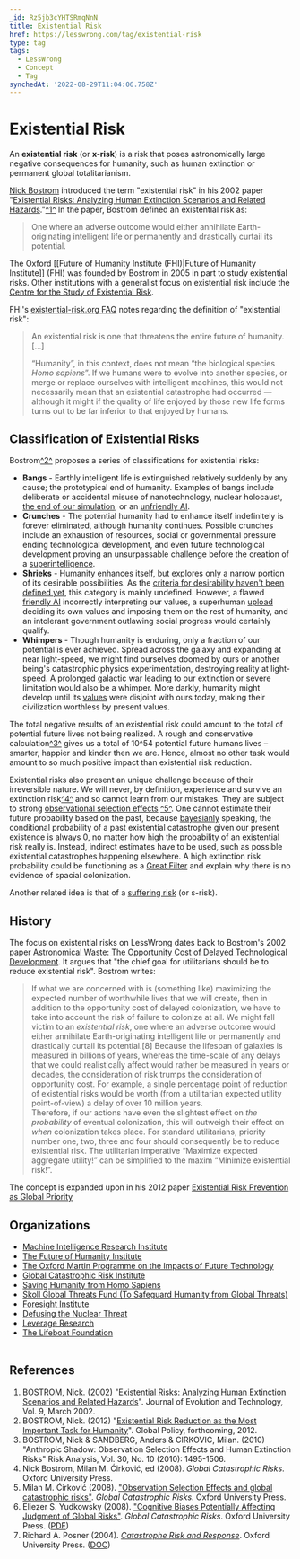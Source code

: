 ```yaml
---
_id: Rz5jb3cYHTSRmqNnN
title: Existential Risk
href: https://lesswrong.com/tag/existential-risk
type: tag
tags:
  - LessWrong
  - Concept
  - Tag
synchedAt: '2022-08-29T11:04:06.758Z'
---
```

# Existential Risk

An **existential risk** (or **x-risk**) is a risk that poses astronomically large negative consequences for humanity, such as human extinction or permanent global totalitarianism.

[Nick Bostrom](https://lessestwrong.com/tag/nick-bostrom) introduced the term "existential risk" in his 2002 paper "[Existential Risks: Analyzing Human Extinction Scenarios and Related Hazards](https://www.nickbostrom.com/existential/risks.pdf)."[^1^](https://lessestwrong.com/tag/existential-risk?revision=0.0.39#fn1) In the paper, Bostrom defined an existential risk as:

> One where an adverse outcome would either annihilate Earth-originating intelligent life or permanently and drastically curtail its potential.

The Oxford [[Future of Humanity Institute (FHI)|Future of Humanity Institute]] (FHI) was founded by Bostrom in 2005 in part to study existential risks. Other institutions with a generalist focus on existential risk include the [Centre for the Study of Existential Risk](https://www.cser.ac.uk/).

FHI's [existential-risk.org FAQ](https://www.existential-risk.org/faq.html) notes regarding the definition of "existential risk":

> An existential risk is one that threatens the entire future of humanity. \[...\]
> 
> “Humanity”, in this context, does not mean “the biological species *Homo sapiens*”. If we humans were to evolve into another species, or merge or replace ourselves with intelligent machines, this would not necessarily mean that an existential catastrophe had occurred — although it might if the quality of life enjoyed by those new life forms turns out to be far inferior to that enjoyed by humans.

## Classification of Existential Risks

Bostrom[^2^](https://lessestwrong.com/tag/existential-risk?revision=0.0.39#fn2) proposes a series of classifications for existential risks:

*   **Bangs** \- Earthly intelligent life is extinguished relatively suddenly by any cause; the prototypical end of humanity. Examples of bangs include deliberate or accidental misuse of nanotechnology, nuclear holocaust, [the end of our simulation](https://lessestwrong.com/tag/simulation-argument), or an [unfriendly AI](https://wiki.lesswrong.com/wiki/unfriendly_AI).
*   **Crunches** \- The potential humanity had to enhance itself indefinitely is forever eliminated, although humanity continues. Possible crunches include an exhaustion of resources, social or governmental pressure ending technological development, and even future technological development proving an unsurpassable challenge before the creation of a [superintelligence](https://lessestwrong.com/tag/superintelligence).
*   **Shrieks** \- Humanity enhances itself, but explores only a narrow portion of its desirable possibilities. As the [criteria for desirability haven't been defined yet](https://lessestwrong.com/tag/complexity-of-value), this category is mainly undefined. However, a flawed [friendly AI](https://wiki.lesswrong.com/wiki/friendly_AI) incorrectly interpreting our values, a superhuman [upload](https://wiki.lesswrong.com/wiki/WBE) deciding its own values and imposing them on the rest of humanity, and an intolerant government outlawing social progress would certainly qualify.
*   **Whimpers** \- Though humanity is enduring, only a fraction of our potential is ever achieved. Spread across the galaxy and expanding at near light-speed, we might find ourselves doomed by ours or another being's catastrophic physics experimentation, destroying reality at light-speed. A prolonged galactic war leading to our extinction or severe limitation would also be a whimper. More darkly, humanity might develop until its [values](https://lessestwrong.com/tag/complexity-of-value) were disjoint with ours today, making their civilization worthless by present values.

The total negative results of an existential risk could amount to the total of potential future lives not being realized. A rough and conservative calculation[^3^](https://lessestwrong.com/tag/existential-risk?revision=0.0.39#fn3) gives us a total of 10^54 potential future humans lives – smarter, happier and kinder then we are. Hence, almost no other task would amount to so much positive impact than existential risk reduction.

Existential risks also present an unique challenge because of their irreversible nature. We will never, by definition, experience and survive an extinction risk[^4^](https://lessestwrong.com/tag/existential-risk?revision=0.0.39#fn4) and so cannot learn from our mistakes. They are subject to strong [observational selection effects](https://lessestwrong.com/tag/observation-selection-effect) [^5^](https://lessestwrong.com/tag/existential-risk?revision=0.0.39#fn5). One cannot estimate their future probability based on the past, because [bayesianly](https://lessestwrong.com/tag/bayesian-probability) speaking, the conditional probability of a past existential catastrophe given our present existence is always 0, no matter how high the probability of an existential risk really is. Instead, indirect estimates have to be used, such as possible existential catastrophes happening elsewhere. A high extinction risk probability could be functioning as a [Great Filter](https://lessestwrong.com/tag/great-filter) and explain why there is no evidence of spacial colonization.

Another related idea is that of a [suffering risk](https://lessestwrong.com/tag/risks-of-astronomical-suffering-s-risks) (or s-risk).

## History

The focus on existential risks on LessWrong dates back to Bostrom's 2002 paper [Astronomical Waste: The Opportunity Cost of Delayed Technological Development](https://www.nickbostrom.com/astronomical/waste.html). It argues that "the chief goal for utilitarians should be to reduce existential risk". Bostrom writes:

> If what we are concerned with is (something like) maximizing the expected number of worthwhile lives that we will create, then in addition to the opportunity cost of delayed colonization, we have to take into account the risk of failure to colonize at all. We might fall victim to an *existential risk*, one where an adverse outcome would either annihilate Earth-originating intelligent life or permanently and drastically curtail its potential.\[8\] Because the lifespan of galaxies is measured in billions of years, whereas the time-scale of any delays that we could realistically affect would rather be measured in years or decades, the consideration of risk trumps the consideration of opportunity cost. For example, a single percentage point of reduction of existential risks would be worth (from a utilitarian expected utility point-of-view) a delay of over 10 million years.  
> Therefore, if our actions have even the slightest effect on *the probability* of eventual colonization, this will outweigh their effect on *when* colonization takes place. For standard utilitarians, priority number one, two, three and four should consequently be to reduce existential risk. The utilitarian imperative “Maximize expected aggregate utility!” can be simplified to the maxim “Minimize existential risk!”.

The concept is expanded upon in his 2012 paper [Existential Risk Prevention as Global Priority](https://www.existential-risk.org/concept.html)

## Organizations

*   [Machine Intelligence Research Institute](http://intelligence.org/)
*   [The Future of Humanity Institute](http://www.fhi.ox.ac.uk/)
*   [The Oxford Martin Programme on the Impacts of Future Technology](http://www.futuretech.ox.ac.uk/)
*   [Global Catastrophic Risk Institute](http://www.gcrinstitute.org/)
*   [Saving Humanity from Homo Sapiens](http://shfhs.org/)
*   [Skoll Global Threats Fund (To Safeguard Humanity from Global Threats)](http://www.skollglobalthreats.org/)
*   [Foresight Institute](http://www.foresight.org/)
*   [Defusing the Nuclear Threat](http://nuclearrisk.org/)
*   [Leverage Research](http://www.leverageresearch.org/)
*   [The Lifeboat Foundation](http://lifeboat.com/)  
     

## References

1.  BOSTROM, Nick. (2002) "[Existential Risks: Analyzing Human Extinction Scenarios and Related Hazards](http://www.nickbostrom.com/existential/risks.pdf)". Journal of Evolution and Technology, Vol. 9, March 2002.
2.  BOSTROM, Nick. (2012) "[Existential Risk Reduction as the Most Important Task for Humanity](http://www.existential-risk.org/concept.pdf)". Global Policy, forthcoming, 2012.
3.  BOSTROM, Nick & SANDBERG, Anders & CIRKOVIC, Milan. (2010) "Anthropic Shadow: Observation Selection Effects and Human Extinction Risks" Risk Analysis, Vol. 30, No. 10 (2010): 1495-1506.
4.  Nick Bostrom, Milan M. Ćirković, ed (2008). *Global Catastrophic Risks*. Oxford University Press.
5.  Milan M. Ćirković (2008). ["Observation Selection Effects and global catastrophic risks"](http://books.google.com/books?id=-Jxc88RuJhgC&lpg=PP1&pg=PA120#v=onepage&q=&f=false). *Global Catastrophic Risks*. Oxford University Press.
6.  Eliezer S. Yudkowsky (2008). ["Cognitive Biases Potentially Affecting Judgment of Global Risks"](http://yudkowsky.net/rational/cognitive-biases). *Global Catastrophic Risks*. Oxford University Press. ([PDF](http://intelligence.org/files/CognitiveBiases.pdf))
7.  Richard A. Posner (2004). [*Catastrophe Risk and Response*](http://books.google.ca/books?id=SDe59lXSrY8C). Oxford University Press. ([DOC](http://www.avturchin.narod.ru/posner.doc))